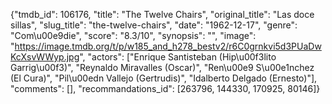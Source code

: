 {"tmdb_id": 106176, "title": "The Twelve Chairs", "original_title": "Las doce sillas", "slug_title": "the-twelve-chairs", "date": "1962-12-17", "genre": "Com\u00e9die", "score": "8.3/10", "synopsis": "", "image": "https://image.tmdb.org/t/p/w185_and_h278_bestv2/r6C0grnkvi5d3PUaDwKcXsvWWyp.jpg", "actors": ["Enrique Santisteban (Hip\u00f3lito Garrig\u00f3)", "Reynaldo Miravalles (Oscar)", "Ren\u00e9 S\u00e1nchez (El Cura)", "Pil\u00edn Vallejo (Gertrudis)", "Idalberto Delgado (Ernesto)"], "comments": [], "recommandations_id": [263796, 144330, 170925, 80146]}